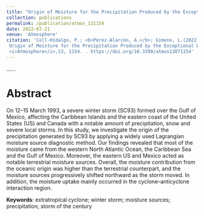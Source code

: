 ```yaml
---
title: "Origin of Moisture for the Precipitation Produced by the Exceptional Winter Storm Formed over the Gulf of Mexico in March 1993"
collection: publications
permalink: /publication/atmos_131154
date: 2022-07-21
venue: 'Atmosphere'
citation: 'Coll-Hidalgo, P.; <b>Pérez-Alarcón, A.</b>; Gimeno, L.(2022).
 Origin of Moisture for the Precipitation Produced by the Exceptional Winter Storm Formed over the Gulf of Mexico in March 1993.,
 <i>Atmosphere</i>,13, 1154. . https://doi.org/10.3390/atmos13071154'
---
```

......  

# Abstract

 On 12–15 March 1993, a severe winter storm (SC93) formed over the Gulf of Mexico,
affecting the Caribbean Islands and the eastern coast of the United States (US) and Canada with
a notable amount of precipitation, snow and severe local storms. In this study, we investigate the
origin of the precipitation generated by SC93 by applying a widely used Lagrangian moisture source
diagnostic method. Our findings revealed that most of the moisture came from the western North
Atlantic Ocean, the Caribbean Sea and the Gulf of Mexico. Moreover, the eastern US and Mexico acted
as notable terrestrial moisture sources. Overall, the moisture contribution from the oceanic origin
was higher than the terrestrial counterpart, and the moisture sources progressively shifted northward
as the storm moved. In addition, the moisture uptake mainly occurred in the cyclone–anticyclone
interaction region.




<b>Keywords</b>:   extratropical cyclone; winter storm; moisture sources; precipitation; storm of the century




